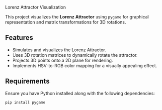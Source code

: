  Lorenz Attractor Visualization

This project visualizes the **Lorenz Attractor** using `pygame` for graphical representation and matrix transformations for 3D rotations.

## Features
- Simulates and visualizes the Lorenz Attractor.
- Uses 3D rotation matrices to dynamically rotate the attractor.
- Projects 3D points onto a 2D plane for rendering.
- Implements HSV-to-RGB color mapping for a visually appealing effect.

## Requirements
Ensure you have Python installed along with the following dependencies:
```sh
pip install pygame
